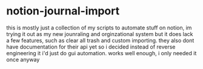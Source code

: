 # notion-journal-import
this is mostly just a collection of my scripts to automate stuff on notion, im trying it out as my new jounraling and orginzational system but it does lack a few features, such as clear all trash and custom importing. they also dont have documentation for their api yet so i decided instead of reverse engineering it i'd just do gui automation. works well enough, i only needed it once anyway
